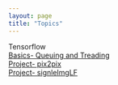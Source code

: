 ```yaml
---
layout: page
title: "Topics"
---
```

  
Tensorflow  
[Basics- Queuing and Treading](https://hotndy.github.io/Notes/TensorFlow-Queuing-and-Threading)  
[Project- pix2pix](https://hotndy.github.io/Notes/TensorFlow-Pix2Pix/)  
[Project- signleImgLF](https://hotndy.github.io/Notes/TensorFlow-SIL/)  

